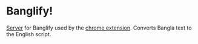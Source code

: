 # Banglify!
[Server](https://banglify.herokuapp.com/) for Banglify used by the [chrome extension](https://github.com/yusaira-khan/banglify-extension/).
Converts Bangla text to the English script.



